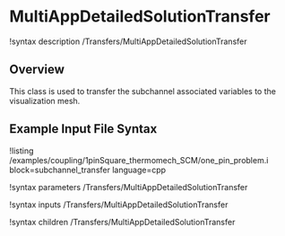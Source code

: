 # MultiAppDetailedSolutionTransfer

!syntax description /Transfers/MultiAppDetailedSolutionTransfer

## Overview

<!-- -->

This class is used to transfer the subchannel associated variables to the visualization mesh.

## Example Input File Syntax

!listing /examples/coupling/1pinSquare_thermomech_SCM/one_pin_problem.i block=subchannel_transfer language=cpp

!syntax parameters /Transfers/MultiAppDetailedSolutionTransfer

!syntax inputs /Transfers/MultiAppDetailedSolutionTransfer

!syntax children /Transfers/MultiAppDetailedSolutionTransfer
